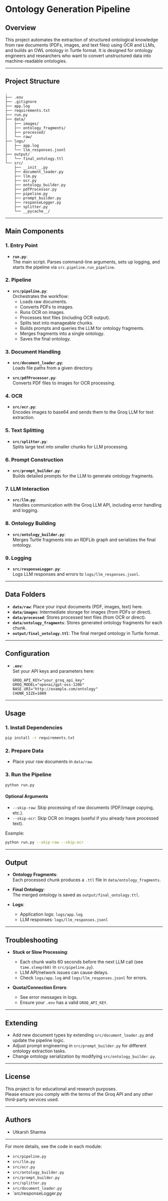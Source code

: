 # Ontology Generation Pipeline

## Overview

This project automates the extraction of structured ontological knowledge from raw documents (PDFs, images, and text files) using OCR and LLMs, and builds an OWL ontology in Turtle format. It is designed for ontology engineers and researchers who want to convert unstructured data into machine-readable ontologies.

---

## Project Structure

```
.
├── .env
├── .gitignore
├── app.log
├── requirements.txt
├── run.py
├── data/
│   ├── images/
│   ├── ontology_fragments/
│   ├── processed/
│   └── raw/
├── logs/
│   ├── app.log
│   └── llm_responses.jsonl
├── output/
│   └── final_ontology.ttl
└── src/
    ├── __init__.py
    ├── document_loader.py
    ├── llm.py
    ├── ocr.py
    ├── ontology_builder.py
    ├── pdfProcessor.py
    ├── pipeline.py
    ├── prompt_builder.py
    ├── responseLogger.py
    ├── splitter.py
    └── __pycache__/
```

---

## Main Components

### 1. Entry Point

- **`run.py`**:  
  The main script. Parses command-line arguments, sets up logging, and starts the pipeline via `src.pipeline.run_pipeline`.

### 2. Pipeline

- **`src/pipeline.py`**:  
  Orchestrates the workflow:
  - Loads raw documents.
  - Converts PDFs to images.
  - Runs OCR on images.
  - Processes text files (including OCR output).
  - Splits text into manageable chunks.
  - Builds prompts and queries the LLM for ontology fragments.
  - Merges fragments into a single ontology.
  - Saves the final ontology.

### 3. Document Handling

- **`src/document_loader.py`**:  
  Loads file paths from a given directory.

- **`src/pdfProcessor.py`**:  
  Converts PDF files to images for OCR processing.

### 4. OCR

- **`src/ocr.py`**:  
  Encodes images to base64 and sends them to the Groq LLM for text extraction.

### 5. Text Splitting

- **`src/splitter.py`**:  
  Splits large text into smaller chunks for LLM processing.

### 6. Prompt Construction

- **`src/prompt_builder.py`**:  
  Builds detailed prompts for the LLM to generate ontology fragments.

### 7. LLM Interaction

- **`src/llm.py`**:  
  Handles communication with the Groq LLM API, including error handling and logging.

### 8. Ontology Building

- **`src/ontology_builder.py`**:  
  Merges Turtle fragments into an RDFLib graph and serializes the final ontology.

### 9. Logging

- **`src/responseLogger.py`**:  
  Logs LLM responses and errors to `logs/llm_responses.jsonl`.

---

## Data Folders

- **`data/raw`**: Place your input documents (PDF, images, text) here.
- **`data/images`**: Intermediate storage for images (from PDFs or direct).
- **`data/processed`**: Stores processed text files (from OCR or direct).
- **`data/ontology_fragments`**: Stores generated ontology fragments for each chunk.
- **`output/final_ontology.ttl`**: The final merged ontology in Turtle format.

---

## Configuration

- **`.env`**:  
  Set your API keys and parameters here:
  ```
  GROQ_API_KEY="your_groq_api_key"
  GROQ_MODEL="openai/gpt-oss-120b"
  BASE_URI="http://example.com/ontology"
  CHUNK_SIZE=1000
  ```

---

## Usage

### 1. Install Dependencies

```sh
pip install -r requirements.txt
```

### 2. Prepare Data

- Place your raw documents in `data/raw`.

### 3. Run the Pipeline

```sh
python run.py
```

#### Optional Arguments

- `--skip-raw`: Skip processing of raw documents (PDF/image copying, etc.).
- `--skip-ocr`: Skip OCR on images (useful if you already have processed text).

Example:

```sh
python run.py --skip-raw --skip-ocr
```

---

## Output

- **Ontology Fragments**:  
  Each processed chunk produces a `.ttl` file in `data/ontology_fragments`.

- **Final Ontology**:  
  The merged ontology is saved as `output/final_ontology.ttl`.

- **Logs**:  
  - Application logs: `logs/app.log`
  - LLM responses: `logs/llm_responses.jsonl`

---

## Troubleshooting

- **Stuck or Slow Processing**:  
  - Each chunk waits 60 seconds before the next LLM call (see `time.sleep(60)` in `src/pipeline.py`).
  - LLM API/network issues can cause delays.
  - Check `logs/app.log` and `logs/llm_responses.jsonl` for errors.

- **Quota/Connection Errors**:  
  - See error messages in logs.
  - Ensure your `.env` has a valid `GROQ_API_KEY`.

---

## Extending

- Add new document types by extending `src/document_loader.py` and update the pipeline logic.
- Adjust prompt engineering in `src/prompt_builder.py` for different ontology extraction tasks.
- Change ontology serialization by modifying `src/ontology_builder.py`.

---

## License

This project is for educational and research purposes.  
Please ensure you comply with the terms of the Groq API and any other third-party services used.

---

## Authors

- Utkarsh Sharma

---

For more details, see the code in each module:
- `src/pipeline.py`
- `src/llm.py`
- `src/ocr.py`
- `src/ontology_builder.py`
- `src/prompt_builder.py`
- `src/splitter.py`
- `src/document_loader.py`
- `src/responseLogger.py